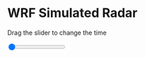 <h1>WRF Simulated Radar</h1>
<p>Drag the slider to change the time</p>

<div class="slidecontainer">
<input oninput='setImage(this)' class="slider" type="range" min="0" max="5" value="0" step="1" />
<img id='img'/>
</div>

<script>
var img = document.getElementById('img');
var img_array = ['/assets/images/wrf/rf_wrfout_d01_2020-05-31_12:00:00.png',
'/assets/images/wrf/rf_wrfout_d01_2020-05-31_13:00:00.png',
'/assets/images/wrf/rf_wrfout_d01_2020-05-31_14:00:00.png',
'/assets/images/wrf/rf_wrfout_d01_2020-05-31_15:00:00.png',
'/assets/images/wrf/rf_wrfout_d01_2020-05-31_16:00:00.png',];
function setImage(obj)
{
        var value = obj.value;
        img.src = img_array[value];

}
</script>
